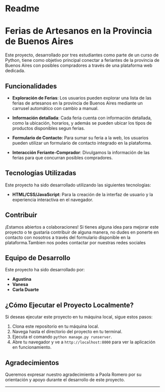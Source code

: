 # Readme 

# Ferias de Artesanos en la Provincia de Buenos Aires

Este proyecto, desarrollado por tres estudiantes como parte de un curso de Python, tiene como objetivo principal conectar a feriantes de la provincia de Buenos Aires con posibles compradores a través de una plataforma web dedicada.

## Funcionalidades

- **Exploración de Ferias**: Los usuarios pueden explorar una lista de las ferias de artesanos en la provincia de Buenos Aires mediante un carrusel automático con cambio a manual.
  
- **Información detallada**: Cada feria cuenta con información detallada, como la ubicación, horarios, y además se pueden ubicar los tipos de productos disponibles segun ferias.
  
- **Formulario de Contacto**: Para sumar su feria a la web, los usuarios pueden utilizar un formulario de contacto integrado en la plataforma.
  
- **Interacción Feriante-Comprador**: Divulgamos la información de las ferias para que concurran posibles compradores.

## Tecnologías Utilizadas

Este proyecto ha sido desarrollado utilizando las siguientes tecnologías:
 
- **HTML/CSS/JavaScript**: Para la creación de la interfaz de usuario y la experiencia interactiva en el navegador.
<!--Proximamente esperamos sumar 
- Python: Utilizado para el desarrollo del backend y la lógica del sitio web.
- Base de Datos: Se emplea una base de datos para almacenar la información de las ferias y los usuarios.
-->
## Contribuir

¡Estamos abiertos a colaboraciones! Si tienes alguna idea para mejorar este proyecto o te gustaría contribuir de alguna manera, no dudes en ponerte en contacto con nosotros a través del formulario disponible en la plataforma.Tambien nos podes contactar por nuestras redes sociales

## Equipo de Desarrollo

Este proyecto ha sido desarrollado por:

- **Agustina**
- **Vanesa**
- **Carla Duarte**

## ¿Cómo Ejecutar el Proyecto Localmente?

Si deseas ejecutar este proyecto en tu máquina local, sigue estos pasos:

1. Clona este repositorio en tu máquina local.
2. Navega hasta el directorio del proyecto en tu terminal.
3. Ejecuta el comando `python manage.py runserver`.
4. Abre tu navegador y ve a `http://localhost:8000` para ver la aplicación en funcionamiento.

## Agradecimientos

Queremos expresar nuestro agradecimiento a Paola Romero por su orientación y apoyo durante el desarrollo de este proyecto.

---
